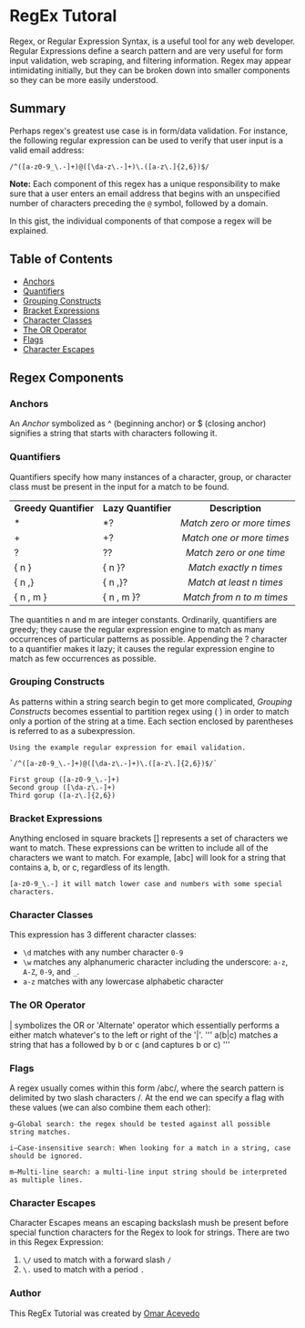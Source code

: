 # RegEx Tutoral

Regex, or Regular Expression Syntax, is a useful tool for any web developer. Regular Expressions define a search pattern and are very useful for form input validation, web scraping, and filtering information. Regex may appear intimidating initially, but they can be broken down into smaller components so they can be more easily understood.

## Summary

Perhaps regex's greatest use case is in form/data validation. For instance, the following regular expression can be used to verify that user input is a valid email address:

`/^([a-z0-9_\.-]+)@([\da-z\.-]+)\.([a-z\.]{2,6})$/`

**Note:** Each component of this regex has a unique responsibility to make sure that a user enters an email address that begins with an unspecified number of characters preceding the `@` symbol, followed by a domain.

In this gist, the individual components of that compose a regex will be explained.

## Table of Contents

- [Anchors](#anchors)
- [Quantifiers](#quantifiers)
- [Grouping Constructs](#grouping-constructs)
- [Bracket Expressions](#bracket-expressions)
- [Character Classes](#character-classes)
- [The OR Operator](#the-or-operator)
- [Flags](#flags)
- [Character Escapes](#character-escapes)

## Regex Components

### **Anchors**

An *Anchor* symbolized as ^ (beginning anchor) or $ (closing anchor) signifies a string that starts with characters following it.

### **Quantifiers**

Quantifiers specify how many instances of a character, group, or character class must be present in the input for a match to be found.

<table width="100">
<tr>
<td align='center'> <strong>Greedy Quantifier </strong></td>
<td align='center'> <strong>Lazy Quantifier</strong> </td>
<td align='center'> <strong>Description</strong></td>
</tr>
<tr>
<td> * </td>
<td> *? </td>
<td align='center'> <em> Match zero or more times </em></td>
</tr>
<tr>
<td> + </td>
<td> +? </td>
<td align='center'> <em> Match one or more times </em></td>
</tr>
<tr>
<td> ? </td>
<td> ?? </td>
<td align='center'> <em> Match zero or one time </em></td>
</tr>
<tr>
<td> { n } </td>
<td> { n }? </td>
<td align='center'> <em> Match exactly n times </em></td>
</tr>
<tr>
<td> { n ,} </td>
<td> { n ,}? </td>
<td align='center'> <em> Match at least n times </em></td>
</tr>
<tr>
<td> { n , m } </td>
<td> { n , m }? </td>
<td align='center'> <em> Match from n to m times </em></td>
</tr>
</table>

The quantities n and m are integer constants. Ordinarily, quantifiers are greedy; they cause the regular expression engine to match as many occurrences of particular patterns as possible. Appending the ? character to a quantifier makes it lazy; it causes the regular expression engine to match as few occurrences as possible. 

### **Grouping Constructs**

As patterns within a string search begin to get more complicated, *Grouping Constructs* becomes essential to partition regex using ( ) in order to match only a portion of the string at a time. Each section enclosed by parentheses is referred to as a subexpression.
```
Using the example regular expression for email validation.

`/^([a-z0-9_\.-]+)@([\da-z\.-]+)\.([a-z\.]{2,6})$/`

First group ([a-z0-9_\.-]+) 
Second group ([\da-z\.-]+)
Third gorup ([a-z\.]{2,6})
```

### **Bracket Expressions**

Anything enclosed in square brackets [] represents a set of characters we want to match. These expressions can be written to include all of the characters we want to match. For example, [abc] will look for a string that contains a, b, or c, regardless of its length.

```
[a-z0-9_\.-] it will match lower case and numbers with some special characters.
```

### **Character Classes**

This expression has 3 different character classes:

- ```\d``` matches with any number character ```0-9```
- ```\w``` matches any alphanumeric character including the underscore: ```a-z```, ```A-Z```, ```0-9```, and ```_```.
- ```a-z``` matches with any lowercase alphabetic character

### **The OR Operator**
| symbolizes the OR or 'Alternate' operator which essentially performs a either match whatever's to the left or right of the '|'. 
'''
a(b|c)     matches a string that has a followed by b or c (and captures b or c)
'''
### **Flags**
A regex usually comes within this form /abc/, where the search pattern is delimited by two slash characters /. At the end we can specify a flag with these values (we can also combine them each other):
```
g—Global search: the regex should be tested against all possible string matches.

i—Case-insensitive search: When looking for a match in a string, case should be ignored.

m—Multi-line search: a multi-line input string should be interpreted as multiple lines.
```

### **Character Escapes**
Character Escapes means an escaping backslash mush be present before special function characters for the Regex to look for strings. There are two in this Regex Expression:

1. ```\/``` used to match with a forward slash ```/```
2. ```\.``` used to match with a period ```.```

### **Author**

This RegEx Tutorial was created by <a href="https://github.com/OmarAce">Omar Acevedo</a>
